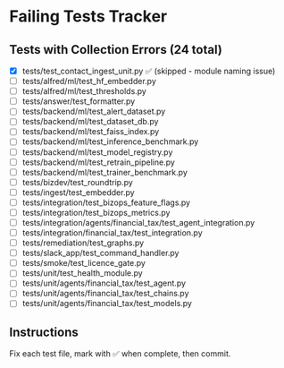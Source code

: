 # Failing Tests Tracker

## Tests with Collection Errors (24 total)

- [x] tests/test_contact_ingest_unit.py ✅ (skipped - module naming issue)
- [ ] tests/alfred/ml/test_hf_embedder.py
- [ ] tests/alfred/ml/test_thresholds.py
- [ ] tests/answer/test_formatter.py
- [ ] tests/backend/ml/test_alert_dataset.py
- [ ] tests/backend/ml/test_dataset_db.py
- [ ] tests/backend/ml/test_faiss_index.py
- [ ] tests/backend/ml/test_inference_benchmark.py
- [ ] tests/backend/ml/test_model_registry.py
- [ ] tests/backend/ml/test_retrain_pipeline.py
- [ ] tests/backend/ml/test_trainer_benchmark.py
- [ ] tests/bizdev/test_roundtrip.py
- [ ] tests/ingest/test_embedder.py
- [ ] tests/integration/test_bizops_feature_flags.py
- [ ] tests/integration/test_bizops_metrics.py
- [ ] tests/integration/agents/financial_tax/test_agent_integration.py
- [ ] tests/integration/financial_tax/test_integration.py
- [ ] tests/remediation/test_graphs.py
- [ ] tests/slack_app/test_command_handler.py
- [ ] tests/smoke/test_licence_gate.py
- [ ] tests/unit/test_health_module.py
- [ ] tests/unit/agents/financial_tax/test_agent.py
- [ ] tests/unit/agents/financial_tax/test_chains.py
- [ ] tests/unit/agents/financial_tax/test_models.py

## Instructions
Fix each test file, mark with ✅ when complete, then commit.
